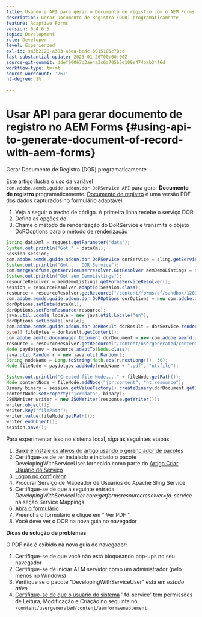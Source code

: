 ```yaml
---
title: Usando a API para gerar o Documento de registro com o AEM Forms
description: Gerar Documento de Registro (DOR) programaticamente
feature: Adaptive Forms
version: 6.4,6.5
topic: Development
role: Developer
level: Experienced
exl-id: 9a3b2128-a383-46ea-bcdc-6015105c70cc
last-substantial-update: 2023-01-26T00:00:00Z
source-git-commit: ddef90067d3ae4a3c6a705b5e109e474bab34f6d
workflow-type: tm+mt
source-wordcount: '261'
ht-degree: 1%

---
```


# Usar API para gerar documento de registro no AEM Forms {#using-api-to-generate-document-of-record-with-aem-forms}

Gerar Documento de Registro (DOR) programaticamente

Este artigo ilustra o uso da variável `com.adobe.aemds.guide.addon.dor.DoRService API` para gerar **Documento de registro** programaticamente. [Documento de registro](https://experienceleague.adobe.com/docs/experience-manager-65/forms/adaptive-forms-advanced-authoring/generate-document-of-record-for-non-xfa-based-adaptive-forms.html) é uma versão PDF dos dados capturados no formulário adaptável.

1. Veja a seguir o trecho de código. A primeira linha recebe o serviço DOR.
1. Defina as opções do.
1. Chame o método de renderização do DoRService e transmita o objeto DoROoptions para o método de renderização

```java
String dataXml = request.getParameter("data");
System.out.println("Got " + dataXml);
Session session;
com.adobe.aemds.guide.addon.dor.DoRService dorService = sling.getService(com.adobe.aemds.guide.addon.dor.DoRService.class);
System.out.println("Got ... DOR Service");
com.mergeandfuse.getserviceuserresolver.GetResolver aemDemoListings = sling.getService(com.mergeandfuse.getserviceuserresolver.GetResolver.class);
System.out.println("Got aem DemoListings");
resourceResolver = aemDemoListings.getFormsServiceResolver();
session = resourceResolver.adaptTo(Session.class);
resource = resourceResolver.getResource("/content/forms/af/sandbox/1201-borrower-payments");
com.adobe.aemds.guide.addon.dor.DoROptions dorOptions = new com.adobe.aemds.guide.addon.dor.DoROptions();
dorOptions.setData(dataXml);
dorOptions.setFormResource(resource);
java.util.Locale locale = new java.util.Locale("en");
dorOptions.setLocale(locale);
com.adobe.aemds.guide.addon.dor.DoRResult dorResult = dorService.render(dorOptions);
byte[] fileBytes = dorResult.getContent();
com.adobe.aemfd.docmanager.Document dorDocument = new com.adobe.aemfd.docmanager.Document(fileBytes);
resource = resourceResolver.getResource("/content/usergenerated/content/aemformsenablement");
Node paydotgov = resource.adaptTo(Node.class);
java.util.Random r = new java.util.Random();
String nodeName = Long.toString(Math.abs(r.nextLong()), 36);
Node fileNode = paydotgov.addNode(nodeName + ".pdf", "nt:file");

System.out.println("Created file Node...." + fileNode.getPath());
Node contentNode = fileNode.addNode("jcr:content", "nt:resource");
Binary binary = session.getValueFactory().createBinary(dorDocument.getInputStream());
contentNode.setProperty("jcr:data", binary);
JSONWriter writer = new JSONWriter(response.getWriter());
writer.object();
writer.key("filePath");
writer.value(fileNode.getPath());
writer.endObject();
session.save();
```

Para experimentar isso no sistema local, siga as seguintes etapas

1. [Baixe e instale os ativos do artigo usando o gerenciador de pacotes](assets/dor-with-api.zip)
1. Certifique-se de ter instalado e iniciado o pacote DevelopingWithServiceUser fornecido como parte do [Artigo Criar Usuário do Serviço](service-user-tutorial-develop.md)
1. [Logon no configMgr](http://localhost:4502/system/console/configMgr)
1. Procurar Serviço de Mapeador de Usuários do Apache Sling Service
1. Certifique-se de que a seguinte entrada _DevelopingWithServiceUser.core:getformsresourceresolver=fd-service_ na seção Service Mappings
1. [Abra o formulário](http://localhost:4502/content/dam/formsanddocuments/sandbox/1201-borrower-payments/jcr:content?wcmmode=disabled)
1. Preencha o formulário e clique em &quot; Ver PDF &quot;
1. Você deve ver o DOR na nova guia no navegador


**Dicas de solução de problemas**

O PDF não é exibido na nova guia do navegador:

1. Certifique-se de que você não está bloqueando pop-ups no seu navegador
1. Certifique-se de iniciar AEM servidor como um administrador (pelo menos no Windows)
1. Verifique se o pacote &quot;DevelopingWithServiceUser&quot; está em *estado ativo*
1. [Certifique-se de que o usuário do sistema](http://localhost:4502/useradmin) &#39; fd-service&#39; tem permissões de Leitura, Modificação e Criação no seguinte nó `/content/usergenerated/content/aemformsenablement`

